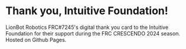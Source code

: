 # Thank you, Intuitive Foundation!
LionBot Robotics FRC#7245's digital thank you card to the Intuitive Foundation for their support during the FRC CRESCENDO 2024 season. Hosted on Github Pages.
